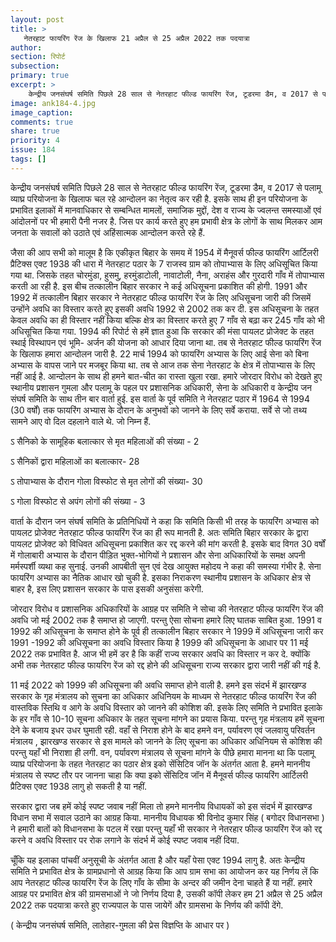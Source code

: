 ```yaml
---
layout: post
title: >
   नेतरहाट फायरिंग रेंज के खिलाफ 21 अप्रैल से 25 अप्रैल 2022 तक पदयात्रा
author:
section: रिपोर्ट
subsection:
primary: true
excerpt: >
    केन्द्रीय जनसंघर्ष समिति पिछले 28 साल से नेतरहाट फील्ड फायरिंग रेंज, टूडरमा डैम, व 2017 से पलामू व्याघ्र परियोजना के खिलाफ चल रहे आन्दोलन का नेतृत्व कर रही है. इसके साथ ही इन परियोजना के प्रभावित इलाकों में मानवाधिकार से सम्बन्धित मामलों, समाजिक मुद्दों, देश व राज्य के ज्वलन्त समस्याओं एवं आंदोलनों पर भी हमारी पैनी नजर है.
image: ank184-4.jpg
image_caption: 
comments: true
share: true
priority: 4
issue: 184
tags: []
---
```


केन्द्रीय जनसंघर्ष समिति पिछले 28 साल से नेतरहाट फील्ड फायरिंग रेंज, टूडरमा डैम, व 2017 से पलामू व्याघ्र परियोजना के खिलाफ चल रहे आन्दोलन का नेतृत्व कर रही है. इसके साथ ही इन परियोजना के प्रभावित इलाकों में मानवाधिकार से सम्बन्धित मामलों, समाजिक मुद्दों, देश व राज्य के ज्वलन्त समस्याओं एवं आंदोलनों पर भी हमारी पैनी नजर है. जिस पर कार्य करते हुए हम प्रभावी क्षेत्र के लोगों के साथ मिलकर आम जनता के सवालों को उठाते एवं अहिंसात्मक आन्दोलन करते रहे हैं.

जैसा की आप सभी को मालूम है कि एकीकृत बिहार के समय में 1954 में मैनूवर्स फील्ड फायरिंग आर्टिलरी प्रैटिक्स एक्ट 1938 की धारा में नेतरहाट पठार के 7 राजस्व ग्राम को तोपाभ्यास के लिए अधिसूचित किया गया था. जिसके तहत चोरमुंडा, हुसमु, हरमुंडाटोली, नावाटोली, नैना, अराहंस और गुरदारी गाँव में तोपाभ्यास करती आ रही है. इस बीच तत्कालीन बिहार सरकार ने कई अधिसूचना प्रकाशित की होगी. 1991 और 1992 में तत्कालीन बिहार सरकार ने नेतरहाट फील्ड फायरिंग रेंज के लिए अधिसूचना जारी की जिसमें उन्होंने  अवधि का विस्तार करते हुए इसकी अवधि 1992 से 2002 तक कर दी. इस अधिसूचना के तहत केवल अवधि का ही विस्तार नहीं किया बल्कि क्षेत्र का विस्तार करते हुए 7 गाँव से बढ़ा कर 245 गाँव को भी अधिसूचित किया गया. 1994 की रिपोर्ट से हमें ज्ञात हुआ कि सरकार की मंसा पायलट प्रोजेक्ट के तहत स्थाई विस्थापन एवं भूमि- अर्जन की योजना को आधार दिया जाना था. तब से नेतरहाट फील्ड फायरिंग रेंज के खिलाफ हमारा आन्दोलन जारी है. 22 मार्च 1994 को फायरिंग अभ्यास के लिए आई सेना को बिना अभ्यास के वापस जाने पर मजबूर किया था. तब से आज तक सेना नेतरहाट के क्षेत्र में तोपाभ्यास के लिए नहीं आई है. आन्दोलन के साथ ही हमने बात-चीत का रास्ता खुला रखा. हमारे जोरदार विरोध को देखते हुए स्थानीय प्रशासन गुमला और पलामू के पहल पर प्रशासनिक अधिकारी, सेना के अधिकारी व केन्द्रीय जन संघर्ष समिति के साथ तीन बार वार्ता हुई. इस वार्ता के पूर्व समिति ने नेतरहाट पठार में 1964 से 1994 (30 वर्षों) तक फायरिंग अभ्यास के दौरान के अनुभवों को जानने के लिए सर्वे कराया. सर्वे से जो तथ्य सामने आए वो दिल दहलाने वाले थे. जो निम्न हैं.

ऽ सैनिको के सामूहिक बलात्कार से मृत महिलाओं की संख्या - 2

ऽ सैनिकों द्वारा महिलाओं का बलात्कार-  28

ऽ तोपाभ्यास के दौरान गोला विस्फोट से मृत लोगों की संख्या- 30

ऽ गोला विस्फोट से अपंग लोगों की संख्या - 3

वार्ता के दौरान जन संघर्ष समिति के प्रतिनिधियों ने कहा कि समिति किसी भी तरह के फायरिंग अभ्यास को पायलट प्रोजेक्ट नेतरहाट फील्ड फायरिंग रेंज का ही रूप मानती है. अतः समिति बिहार सरकार के द्वारा पायलट प्रोजेक्ट को विधिवत अधिसूचना प्रकाशित कर रद्द करने की मांग करती है. इसके बाद विगत 30 वर्षों में गोलाबारी अभ्यास के दौरान पीड़ित भुक्त-भोगियों ने प्रशासन और सेना अधिकारियों के समक्ष अपनी मर्मस्पर्शी व्यथा कह सुनाई. उनकी आपबीती सुन एवं देख आयुक्त महोदय ने कहा की समस्या गंभीर है. सेना फायरिंग अभ्यास का नैतिक आधार खो चुकी है. इसका निराकरण स्थानीय प्रशासन के अधिकार क्षेत्र से बाहर है, इस लिए प्रशासन सरकार के पास इसकी अनुसंसा करेगी.

जोरदार विरोध व प्रशासनिक अधिकारियों के आग्रह पर समिति ने सोचा की नेतरहाट फील्ड फायरिंग रेंज की अवधि जो मई 2002 तक है समाप्त हो जाएगी. परन्तु ऐसा सोचना हमारे लिए घातक साबित हुआ. 1991 व 1992 की अधिसूचना के समाप्त होने के पूर्व ही तत्कालीन बिहार सरकार ने 1999 में अधिसूचना जारी कर 1991 -1992 की अधिसूचना का अवधि विस्तार किया है 1999 की अधिसूचना के आधार पर 11 मई 2022 तक प्रभावित है. आज भी हमें डर है कि कहीं राज्य सरकार अवधि का विस्तार न कर दे. क्योंकि अभी तक नेतरहाट फील्ड फायरिग रेंज को रद्द होने की अधिसूचना राज्य सरकार द्वारा जारी नहीं की गई है.

11 मई 2022 को 1999 की अधिसूचना की अवधि समाप्त होने वाली है. हमने इस संदर्भ में झारखण्ड सरकार के गृह मंत्रालय को सुचना का अधिकार अधिनियम के माध्यम से नेतरहाट फील्ड फायरिंग रेंज की वास्तविक स्तिथि व आगे के अवधि विस्तार को जानने की कोशिश की. इसके लिए समिति ने प्रभावित इलाके के हर गाँव से 10-10 सूचना अधिकार के तहत सूचना मांगने का प्रयास किया. परन्तु गृह मंत्रलाय हमें सूचना देने के बजाय इधर उधर घुमाती रही. वहाँ से निराश होने के बाद हमने वन, पर्यावरण एवं जलवायु परिवर्तन मंत्रालय , झारखण्ड सरकार से इस मामले को जानने के लिए सूचना का अधिकार अधिनियम से कोशिश की परन्तु यहाँ भी निराशा ही लगी. वन, पर्यावरण मंत्रालय से सूचना मांगने के पीछे हमारा मानना था कि पलामू व्याघ्र परियोजना के तहत नेतरहाट का पठार क्षेत्र इको सेंसिटिव जॉन के अंतर्गत आता है. हमने माननीय मंत्रालय से स्पष्ट तौर पर जानना चाहा कि क्या इको सेंसिटिव जॉन में मैनूवर्स फील्ड फायरिंग आर्टिलरी प्रैटिक्स एक्ट 1938 लागु हो सकती है या नहीं.

सरकार द्वारा जब हमें कोई स्पष्ट जवाब नहीं मिला तो हमने माननीय विधायकों को इस संदर्भ में झारखण्ड विधान सभा में सवाल उठाने का आग्रह किया. माननीय विधायक श्री विनोद कुमार सिंह ( बगोदर विधानसभा ) ने हमारी बातों को विधानसभा के पटल में रखा परन्तु यहाँ भी सरकार ने नेतरहार फील्ड फायरिंग रेंज को रद्द करने व अवधि विस्तार पर रोक लगाने के संदर्भ में कोई स्पष्ट जवाब नहीं दिया.

चूँकि यह इलाका पांचवीं अनुसूची के अंतर्गत आता है और यहाँ पेसा एक्ट 1994 लागु है. अतः केन्द्रीय समिति ने प्रभावित क्षेत्र के ग्रामप्रधानो से आग्रह किया कि आप  ग्राम सभा का आयोजन कर यह निर्णय लें कि आप नेतरहाट फील्ड फायरिंग रेंज के लिए गाँव के सीमा के अन्दर की  जमीन देना चाहते हैं या नहीं. हमारे आग्रह पर प्रभावित क्षेत्र की ग्रामसभाओं ने जो निर्णय दिया है, उसकी कॉपी लेकर हम 21 अप्रैल से 25 अप्रैल 2022 तक पदयात्रा करते हुए राज्यपाल के पास जायेगें और ग्रामसभा के निर्णय की कॉपी देंगे.

( केन्द्रीय जनसंघर्ष समिति, लातेहार-गुमला की प्रेस विज्ञप्ति के आधार पर )
